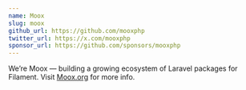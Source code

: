 ```yaml
---
name: Moox
slug: moox
github_url: https://github.com/mooxphp
twitter_url: https://x.com/mooxphp
sponsor_url: https://github.com/sponsors/mooxphp
---
```


We’re Moox — building a growing ecosystem of Laravel packages for Filament. Visit [Moox.org](https://www.moox.org) for more info.